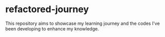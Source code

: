 # refactored-journey
This repository aims to showcase my learning journey and the codes I've been developing to enhance my knowledge.
